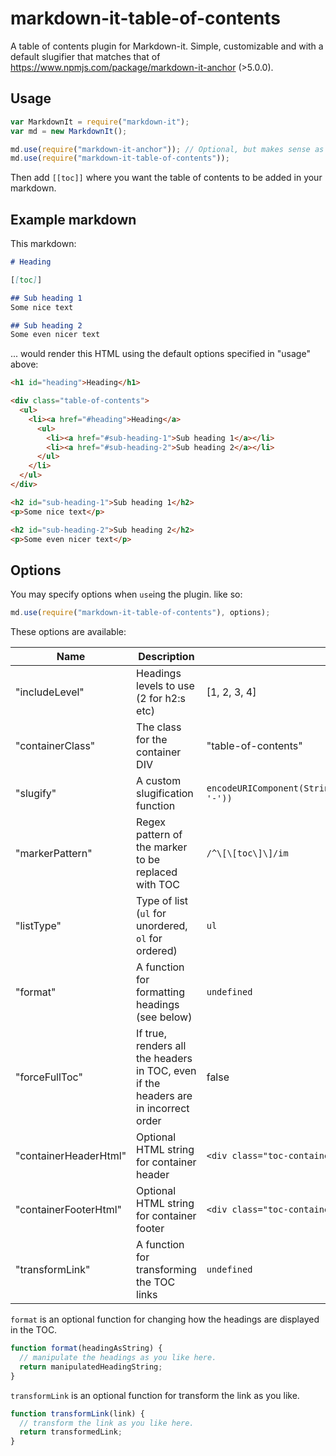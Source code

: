 # markdown-it-table-of-contents

A table of contents plugin for Markdown-it. Simple, customizable and with a default slugifier that matches that of https://www.npmjs.com/package/markdown-it-anchor (>5.0.0).

## Usage

``` javascript
var MarkdownIt = require("markdown-it");
var md = new MarkdownIt();

md.use(require("markdown-it-anchor")); // Optional, but makes sense as you really want to link to something
md.use(require("markdown-it-table-of-contents"));
```

Then add `[[toc]]` where you want the table of contents to be added in your markdown.

## Example markdown

This markdown:
``` markdown
# Heading

[[toc]]

## Sub heading 1
Some nice text

## Sub heading 2
Some even nicer text
```

... would render this HTML using the default options specified in "usage" above:
``` html
<h1 id="heading">Heading</h1>

<div class="table-of-contents">
  <ul>
    <li><a href="#heading">Heading</a>
      <ul>
        <li><a href="#sub-heading-1">Sub heading 1</a></li>
        <li><a href="#sub-heading-2">Sub heading 2</a></li>
      </ul>
    </li>
  </ul>
</div>

<h2 id="sub-heading-1">Sub heading 1</h2>
<p>Some nice text</p>

<h2 id="sub-heading-2">Sub heading 2</h2>
<p>Some even nicer text</p>
```

## Options

You may specify options when `use`ing the plugin. like so:
``` javascript
md.use(require("markdown-it-table-of-contents"), options);
```

These options are available:

Name                   | Description                                                                         | Default
-----------------------|-------------------------------------------------------------------------------------|------------------------------------
"includeLevel"         | Headings levels to use (2 for h2:s etc)                                             | [1, 2, 3, 4]
"containerClass"       | The class for the container DIV                                                     | "table-of-contents"
"slugify"              | A custom slugification function                                                     | `encodeURIComponent(String(s).trim().toLowerCase().replace(/\s+/g, '-'))`
"markerPattern"        | Regex pattern of the marker to be replaced with TOC                                 | `/^\[\[toc\]\]/im`
"listType"             | Type of list (`ul` for unordered, `ol` for ordered)                                 | `ul`
"format"               | A function for formatting headings (see below)                                      | `undefined`
"forceFullToc"         | If true, renders all the headers in TOC, even if the headers are in incorrect order | false
"containerHeaderHtml"  | Optional HTML string for container header                                           | `<div class="toc-container-header">Contents</div>`
"containerFooterHtml"  | Optional HTML string for container footer                                           | `<div class="toc-container-footer">Footer</div>`
"transformLink"        | A function for transforming the TOC links                                           | `undefined`

`format` is an optional function for changing how the headings are displayed in the TOC.
```js
function format(headingAsString) {
  // manipulate the headings as you like here.
  return manipulatedHeadingString;
}
```

`transformLink` is an optional function for transform the link as you like.
```js
function transformLink(link) {
  // transform the link as you like here.
  return transformedLink;
}
```
